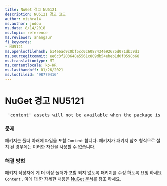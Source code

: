 ```yaml
---
title: NuGet 경고 NU5121
description: NU5121 경고 코드
author: mishra14
ms.author: jodou
ms.date: 8/14/2018
ms.topic: reference
ms.reviewer: anangaur
f1_keywords:
- NU5121
ms.openlocfilehash: b14e6ad9c0bf5cc0c6087434e92675d071db39d1
ms.sourcegitcommit: ee6c3f203648a5561c809db54ebeb1d0f0598b68
ms.translationtype: MT
ms.contentlocale: ko-KR
ms.lasthandoff: 01/26/2021
ms.locfileid: "98779416"
---
```

# <a name="nuget-warning-nu5121"></a>NuGet 경고 NU5121
<pre> 'content' assets will not be available when the package is installed after the migration.</pre>

### <a name="issue"></a>문제

패키지는 폴더 아래에 파일을 포함 `Content` 합니다. 패키지가 패키지 참조 형식으로 설치 된 경우에는 이러한 자산을 사용할 수 없습니다.


### <a name="solution"></a>해결 방법

패키지 작성자에 게 더 이상 폴더가 포함 되지 않도록 패키지를 수정 하도록 요청 하세요 `Content` . 이에 대 한 자세한 내용은 [NuGet 문서](../../consume-packages/migrate-packages-config-to-package-reference.md)를 참조 하세요.
